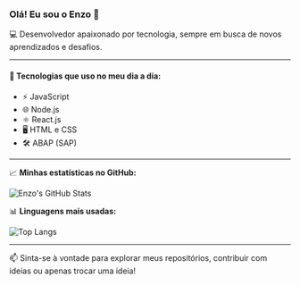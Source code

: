 ### Olá! Eu sou o Enzo 👋

💻 Desenvolvedor apaixonado por tecnologia, sempre em busca de novos aprendizados e desafios.

---

#### 🚀 Tecnologias que uso no meu dia a dia:

- ⚡ JavaScript  
- 🌐 Node.js  
- ⚛️ React.js  
- 🖥️ HTML e CSS  
- 🛠️ ABAP (SAP)

---

📈 **Minhas estatísticas no GitHub:**

![Enzo's GitHub Stats](https://github-readme-stats.vercel.app/api?username=Enzoss23&show_icons=true&theme=radical)

📊 **Linguagens mais usadas:**

![Top Langs](https://github-readme-stats.vercel.app/api/top-langs/?username=Enzoss23&layout=compact&theme=radical)

---

📫 Sinta-se à vontade para explorar meus repositórios, contribuir com ideias ou apenas trocar uma ideia!
